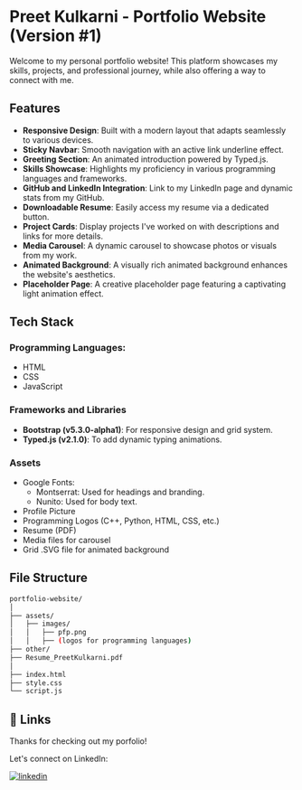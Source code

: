 
# Preet Kulkarni - Portfolio Website (Version #1)

Welcome to my personal portfolio website! This platform showcases my skills, projects, and professional journey, while also offering a way to connect with me.


## Features

- **Responsive Design**: Built with a modern layout that adapts seamlessly to various devices.
- **Sticky Navbar**: Smooth navigation with an active link underline effect.
- **Greeting Section**: An animated introduction powered by Typed.js.
- **Skills Showcase**: Highlights my proficiency in various programming languages and frameworks.
- **GitHub and LinkedIn Integration**: Link to my LinkedIn page and dynamic stats from my GitHub.
- **Downloadable Resume**: Easily access my resume via a dedicated button.
- **Project Cards**: Display projects I've worked on with descriptions and links for more details.
- **Media Carousel**: A dynamic carousel to showcase photos or visuals from my work.
- **Animated Background**: A visually rich animated background enhances the website's aesthetics.
- **Placeholder Page**: A creative placeholder page featuring a captivating light animation effect.

## Tech Stack

 ### Programming Languages:
 - HTML
 - CSS
 - JavaScript

 ### Frameworks and Libraries
 - **Bootstrap (v5.3.0-alpha1)**: For responsive design and grid system.
 - **Typed.js (v2.1.0)**: To add dynamic typing animations.

 ### Assets
 - Google Fonts:
    - Montserrat: Used for headings and branding.
    - Nunito: Used for body text.
 - Profile Picture
 - Programming Logos (C++, Python, HTML, CSS, etc.)
 - Resume (PDF)
 - Media files for carousel
 - Grid .SVG file for animated background 


## File Structure



```bash
portfolio-website/
│
├── assets/
│   ├── images/
│   │   ├── pfp.png
│   │   ├── (logos for programming languages)
├── other/
├── Resume_PreetKulkarni.pdf
│
├── index.html
├── style.css
└── script.js

```
    
## 🔗 Links

Thanks for checking out my porfolio!

Let's connect on LinkedIn:

[![linkedin](https://img.shields.io/badge/linkedin-0A66C2?style=for-the-badge&logo=linkedin&logoColor=white)](https://www.linkedin.com/in/preet-kulkarni-2453ab284/)



